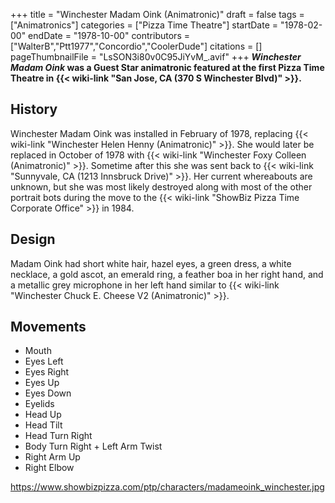 +++
title = "Winchester Madam Oink (Animatronic)"
draft = false
tags = ["Animatronics"]
categories = ["Pizza Time Theatre"]
startDate = "1978-02-00"
endDate = "1978-10-00"
contributors = ["WalterB","Ptt1977","Concordio","CoolerDude"]
citations = []
pageThumbnailFile = "LsSON3i80v0C95JiYvM_.avif"
+++
***Winchester Madam Oink* was a Guest Star animatronic featured at the first Pizza Time Theatre in {{< wiki-link "San Jose, CA (370 S Winchester Blvd)" >}}.**

## History

Winchester Madam Oink was installed in February of 1978, replacing {{< wiki-link "Winchester Helen Henny (Animatronic)" >}}. She would later be replaced in October of 1978 with {{< wiki-link "Winchester Foxy Colleen (Animatronic)" >}}. Sometime after this she was sent back to {{< wiki-link "Sunnyvale, CA (1213 Innsbruck Drive)" >}}. Her current whereabouts are unknown, but she was most likely destroyed along with most of the other portrait bots during the move to the {{< wiki-link "ShowBiz Pizza Time Corporate Office" >}} in 1984.

## Design

Madam Oink had short white hair, hazel eyes, a green dress, a white necklace, a gold ascot, an emerald ring, a feather boa in her right hand, and a metallic grey microphone in her left hand similar to {{< wiki-link "Winchester Chuck E. Cheese V2 (Animatronic)" >}}.

## Movements

- Mouth
- Eyes Left
- Eyes Right
- Eyes Up
- Eyes Down
- Eyelids
- Head Up
- Head Tilt
- Head Turn Right
- Body Turn Right + Left Arm Twist
- Right Arm Up
- Right Elbow

https://www.showbizpizza.com/ptp/characters/madameoink_winchester.jpg
